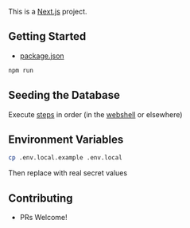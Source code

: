 This is a [Next.js](https://nextjs.org/) project.

## Getting Started

- [package.json](package.json)

```bash
npm run
```

## Seeding the Database

Execute [steps](steps/step*.fql) in order (in the [webshell](https://dashboard.fauna.com/webshell/@db/magic-auth-race) or elsewhere)

## Environment Variables

```bash
cp .env.local.example .env.local
```
Then replace with real secret values

## Contributing

- PRs Welcome!
